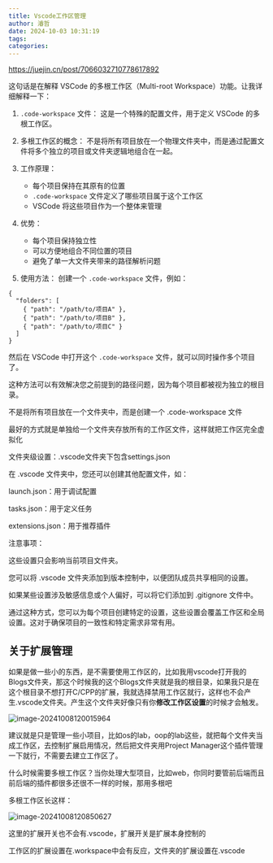```yaml
---
title: Vscode工作区管理
author: 濬哲
date: 2024-10-03 10:31:19
tags:
categories:
---
```


https://juejin.cn/post/7066032710778617892

这句话是在解释 VSCode 的多根工作区（Multi-root Workspace）功能。让我详细解释一下：

1. `.code-workspace` 文件：
   这是一个特殊的配置文件，用于定义 VSCode 的多根工作区。

2. 多根工作区的概念：
   不是将所有项目放在一个物理文件夹中，而是通过配置文件将多个独立的项目或文件夹逻辑地组合在一起。

3. 工作原理：
   - 每个项目保持在其原有的位置
   - `.code-workspace` 文件定义了哪些项目属于这个工作区
   - VSCode 将这些项目作为一个整体来管理

4. 优势：
   - 每个项目保持独立性
   - 可以方便地组合不同位置的项目
   - 避免了单一大文件夹带来的路径解析问题

5. 使用方法：
   创建一个 `.code-workspace` 文件，例如：

```json:frontend.code-workspace
{
  "folders": [
    { "path": "/path/to/项目A" },
    { "path": "/path/to/项目B" },
    { "path": "/path/to/项目C" }
  ]
}
```


然后在 VSCode 中打开这个 `.code-workspace` 文件，就可以同时操作多个项目了。

这种方法可以有效解决您之前提到的路径问题，因为每个项目都被视为独立的根目录。



不是将所有项目放在一个文件夹中，而是创建一个 .code-workspace 文件



最好的方式就是单独给一个文件夹存放所有的工作区文件，这样就把工作区完全虚拟化

文件夹级设置：.vscode文件夹下包含settings.json



在 .vscode 文件夹中，您还可以创建其他配置文件，如：

launch.json：用于调试配置

tasks.json：用于定义任务

extensions.json：用于推荐插件



注意事项：

这些设置只会影响当前项目文件夹。

您可以将 .vscode 文件夹添加到版本控制中，以便团队成员共享相同的设置。

如果某些设置涉及敏感信息或个人偏好，可以将它们添加到 .gitignore 文件中。

通过这种方式，您可以为每个项目创建特定的设置，这些设置会覆盖工作区和全局设置。这对于确保项目的一致性和特定需求非常有用。

## 关于扩展管理
如果是做一些小的东西，是不需要使用工作区的，比如我用vscode打开我的Blogs文件夹，那这个时候我的这个Blogs文件夹就是我的根目录，如果我只是在这个根目录不想打开C/CPP的扩展，我就选择禁用工作区就行，这样也不会产生.vscode文件夹。产生这个文件夹好像只有你**修改工作区设置**的时候才会触发。

![image-20241008120015964](https://cdn.jsdelivr.net/gh/DreamKongcheng/image-repo/blogs/202410081200078.webp)



建议就是只是管理一些小项目，比如os的lab，oop的lab这些，就把每个文件夹当成工作区，去控制扩展启用情况，然后把文件夹用Project Manager这个插件管理一下就行，不需要去建立工作区了。

什么时候需要多根工作区？当你处理大型项目，比如web，你同时要管前后端而且前后端的插件都很多还很不一样的时候，那用多根吧

多根工作区长这样：

![image-20241008120850627](https://cdn.jsdelivr.net/gh/DreamKongcheng/image-repo/blogs/202410081208755.webp)



这里的扩展开关也不会有.vscode，扩展开关是扩展本身控制的



工作区的扩展设置在.workspace中会有反应，文件夹的扩展设置在.vscode